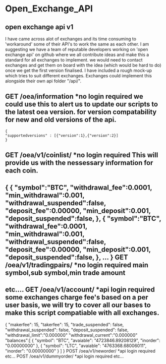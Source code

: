 # Open_Exchange_API
open exchange api v1
-----------------------------
I have came across alot of exchanges and its time consuming to 'workaround' some
of their API's to work the same as each other. I am suggesting we have a team of reputable developers
working on 'open exchange api' on github where we all contribute ideas and make this a standard for all exchanges
to implement. we would need to contact exchanges and get them on board with the idea (which would be hard to do)
once we get the first version finalised.
I have included a rough mock-up which tries to suit different exchanges.
Exchanges could implement this alongside their own api folder "/api/".

 

GET /oea/information
*no login required 
we could use this to alert us to update our scripts to the latest oea version.
for version compatability for new and old versions of the api. 
------------------

    {
    "supportedversions" : [{"version":1},{"version":2}] 
    }

GET /oea/v1/coinlist/
*no login required
This will provide us with the nessessary information for each coin.
------------------
{
    {
        "symbol":"BTC",
        "withdrawal_fee":0.0001,
        "min_withdrawal":0.001,
        "withdrawal_suspended":false,
        "deposit_fee":0.00000,
        "min_deposit":0.001,
        "deposit_suspended":false,
    },
    {
        "symbol":"BTC",
        "withdrawal_fee":0.0001,
        "min_withdrawal":0.001,
        "withdrawal_suspended":false,
        "deposit_fee":0.00000,
        "min_deposit":0.001,
        "deposit_suspended":false,
    },
    ...
}
GET /oea/v1/tradingpairs/
*no login required
main symbol,sub symbol,min trade amount
------------------
etc....
GET /oea/v1/account/
*api login required
some exchanges charge fee's based on a per user basis, we will try to cover all our bases to make this script compatiable with all exchanges.
------------------
{
    "makerfee": 15,
    "takerfee": 15, 
    "trade_suspended": false,
    "withdrawal_suspended": false,
    "deposit_suspended": false,
    "withdrawal_limit":"0.000000"
    "withdrawal_current":"0.000000"
    "balances":[
        {
        "symbol": "BTC",
        "avaiable": "4723846.89208129",
        "inorder": "0.00000000"
        },
        {
        "symbol": "LTC",
        "avaiable": "4763368.68006011",
        "inorder": "0.00000000"
        }
    ]
}
POST /oea/v1/neworder/
*api login required
etc... 
POST /oea/v1/dummyorder/
*api login required
etc... 


